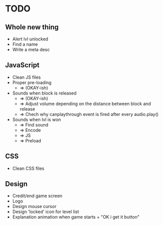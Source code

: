 ﻿# TODO

## Whole new thing
- Alert lvl unlocked
- Find a name
- Write a meta desc

## JavaScript
- Clean JS files
- Proper pre-loading
    - => (OKAY-ish)
- Sounds when block is released
    - => (OKAY-ish)
    - => Adjust volume depending on the distance between block and release
    - => Chech why canplaythrough event is fired after every audio.play()
- Sounds when lvl is won
    - => Find sound
    - => Encode
    - => JS
    - => Preload

## CSS
- Clean CSS files

## Design
- Credit/end game screen
- Logo
- Design mouse cursor
- Design 'locked' icon for level list
- Explanation animation when game starts + "OK i get it button"